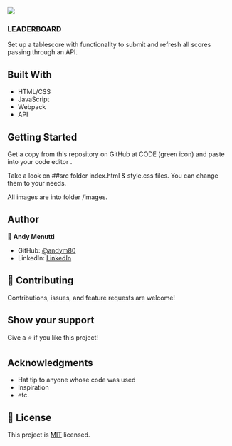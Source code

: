 ![](https://img.shields.io/badge/Microverse-blueviolet)
### LEADERBOARD
Set up a tablescore with functionality to submit and refresh all scores passing through an API.

## Built With

- HTML/CSS
- JavaScript
- Webpack
- API

## Getting Started

Get a copy from this repository on GitHub at CODE (green icon) and paste into your code editor .

Take a look on ##src folder index.html & style.css files. You can change them to your needs.

All images are into folder /images.

## Author

👤 **Andy Menutti**

- GitHub: [@andym80](https://github.com/andym80)
- LinkedIn: [LinkedIn](http://lnnk.in/ekew)

## 🤝 Contributing

Contributions, issues, and feature requests are welcome!

## Show your support

Give a ⭐️ if you like this project!

## Acknowledgments

- Hat tip to anyone whose code was used
- Inspiration
- etc.

## 📝 License

This project is [MIT](LICENSE.md) licensed.
